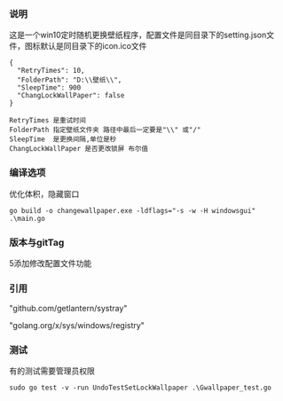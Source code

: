 ### 说明
这是一个win10定时随机更换壁纸程序，配置文件是同目录下的setting.json文件，图标默认是同目录下的icon.ico文件

```
{
  "RetryTimes": 10, 
  "FolderPath": "D:\\壁纸\\",
  "SleepTime": 900
  "ChangLockWallPaper": false
}

RetryTimes 是重试时间
FolderPath 指定壁纸文件夹 路径中最后一定要是"\\" 或"/"
SleepTime  是更换间隔,单位是秒
ChangLockWallPaper 是否更改锁屏 布尔值
```

### 编译选项
优化体积，隐藏窗口
```shell
go build -o changewallpaper.exe -ldflags="-s -w -H windowsgui" .\main.go
```

### 版本与gitTag
5添加修改配置文件功能


### 引用
"github.com/getlantern/systray"

"golang.org/x/sys/windows/registry"

### 测试
有的测试需要管理员权限

`sudo go test -v -run UndoTestSetLockWallpaper .\Gwallpaper_test.go`
